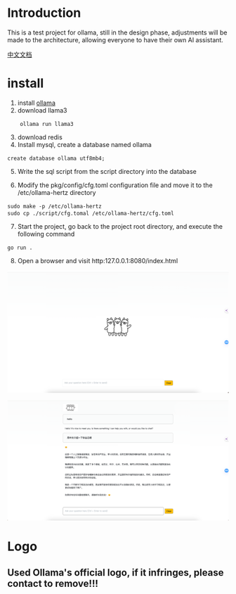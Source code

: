 # Introduction
This is a test project for ollama, still in the design phase, adjustments will be made to the architecture, allowing everyone to have their own AI assistant.

[中文文档](README_ZH.md)
# install
1. install [ollama](https://github.com/ollama/ollama)
2. download llama3
```shell
    ollama run llama3
```
3. download redis
4. Install mysql, create a database named ollama
```shell
create database ollama utf8mb4;
```
5. Write the sql script from the script directory into the database

6. Modify the pkg/config/cfg.toml configuration file and move it to the /etc/ollama-hertz directory
```shell
sudo make -p /etc/ollama-hertz
sudo cp ./script/cfg.tomal /etc/ollama-hertz/cfg.toml
```
7. Start the project, go back to the project root directory, and execute the following command
```shell
go run .
```
8. Open a browser and visit http:127.0.0.1:8080/index.html

![img.png](docs/image/img.png)

![img.png](docs/image/img2.png)


# Logo
## Used Ollama's official logo, if it infringes, please contact to remove!!!